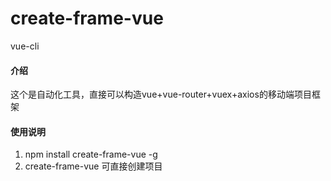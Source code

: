 # create-frame-vue
vue-cli
#### 介绍
这个是自动化工具，直接可以构造vue+vue-router+vuex+axios的移动端项目框架

#### 使用说明
1. npm install create-frame-vue -g
2. create-frame-vue 可直接创建项目
